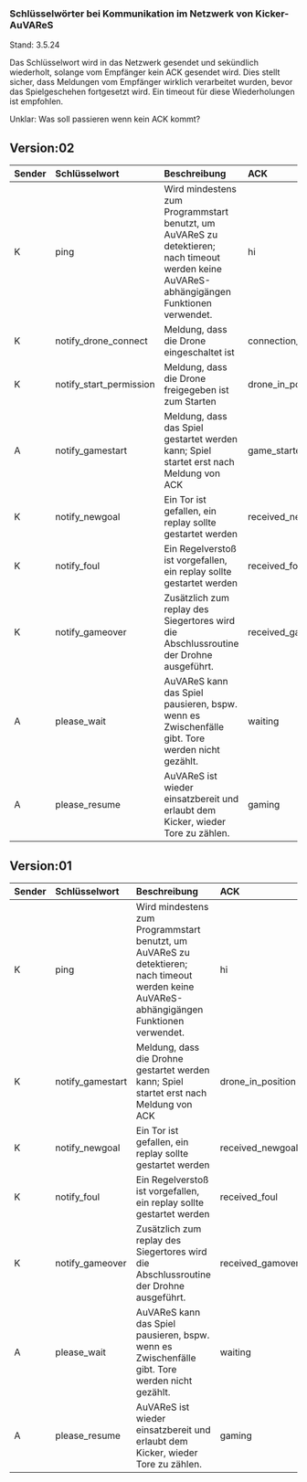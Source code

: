 ### Schlüsselwörter bei Kommunikation im Netzwerk von Kicker-AuVAReS
Stand: 3.5.24

Das Schlüsselwort wird in das Netzwerk gesendet und sekündlich wiederholt, solange vom Empfänger kein ACK gesendet wird. Dies stellt sicher, dass Meldungen vom Empfänger wirklich verarbeitet wurden, bevor das Spielgeschehen fortgesetzt wird. Ein timeout für diese Wiederholungen ist empfohlen.

Unklar: Was soll passieren wenn kein ACK kommt?

## Version:02 ##
| Sender  | Schlüsselwort  | Beschreibung |ACK|
|:----------|:----------|:----------|:----------|
| K | ping | Wird mindestens zum Programmstart benutzt, um AuVAReS zu detektieren; nach timeout werden keine AuVAReS-abhängigängen Funktionen verwendet.   |hi
| K | notify_drone_connect | Meldung, dass die Drone eingeschaltet ist | connection_established
| K | notify_start_permission | Meldung, dass die Drone freigegeben ist zum Starten | drone_in_position
| A | notify_gamestart    | Meldung, dass das Spiel gestartet werden kann; Spiel startet erst nach Meldung von ACK    | game_started
| K | notify_newgoal |Ein Tor ist gefallen, ein replay sollte gestartet werden|received_newgoal 
| K | notify_foul |Ein Regelverstoß ist vorgefallen, ein replay sollte gestartet werden|received_foul
| K | notify_gameover |Zusätzlich zum replay des Siegertores wird die Abschlussroutine der Drohne ausgeführt.|received_gamover
| A | please_wait| AuVAReS kann das Spiel pausieren, bspw. wenn es Zwischenfälle gibt. Tore werden nicht gezählt. |waiting
| A |please_resume| AuVAReS ist wieder einsatzbereit und erlaubt dem Kicker, wieder Tore zu zählen.|gaming

## Version:01 ##
| Sender  | Schlüsselwort  | Beschreibung |ACK|
|:----------|:----------|:----------|:----------|
| K | ping | Wird mindestens zum Programmstart benutzt, um AuVAReS zu detektieren; nach timeout werden keine AuVAReS-abhängigängen Funktionen verwendet.   |hi
| K | notify_gamestart    |Meldung, dass die Drohne gestartet werden kann; Spiel startet erst nach Meldung von ACK    |drone_in_position
| K | notify_newgoal |Ein Tor ist gefallen, ein replay sollte gestartet werden|received_newgoal 
| K | notify_foul |Ein Regelverstoß ist vorgefallen, ein replay sollte gestartet werden|received_foul
| K | notify_gameover |Zusätzlich zum replay des Siegertores wird die Abschlussroutine der Drohne ausgeführt.|received_gamover
| A | please_wait| AuVAReS kann das Spiel pausieren, bspw. wenn es Zwischenfälle gibt. Tore werden nicht gezählt. |waiting
| A |please_resume| AuVAReS ist wieder einsatzbereit und erlaubt dem Kicker, wieder Tore zu zählen.|gaming

